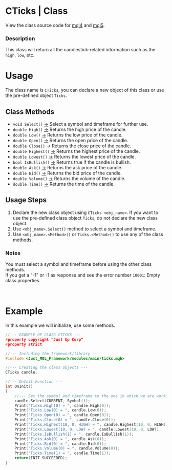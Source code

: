 # CTicks | Class
View the class source code for [mql4](../../../sources/main/ticksMQL4.mqh) and [mql5](../../../sources/main/ticksMQL5.mqh). <br>

### Description
This class will return all the candlestick-related information such as the `high`, `low`, etc.

# Usage
The class name is `CTicks`, you can declare a new object of this class or use the pre-defined object `Ticks`.

## Class Methods
- `void Select()` [->](ticks-select.md) Select a symbol and timeframe for further use.
- `double High()` [->](ticks-high.md) Returns the high price of the candle.
- `double Low()` [->](ticks-low.md) Returns the low price of the candle.
- `double Open()` [->](ticks-open.md) Returns the open price of the candle.
- `double Close()` [->](ticks-close.md) Returns the close price of the candle.
- `double Highest()` [->](ticks-highest.md) Returns the highest price of the candle.
- `double Lowest()` [->](ticks-lowest.md) Returns the lowest price of the candle.
- `bool IsBullish()` [->](ticks-isbullish.md) Returns true if the candle is bullish.
- `double Ask()` [->](ticks-ask.md) Returns the ask price of the candle.
- `double Bid()` [->](ticks-bid.md) Returns the bid price of the candle.
- `double Volume()` [->](ticks-volume.md) Returns the volume of the candle.
- `double Time()` [->](ticks-time.md) Returns the time of the candle.


## Usage Steps
1. Declare the new class object using `CTicks <obj_name>`. If you want to use the pre-defined class object `Ticks`, do not declare the new class object.
2. Use `<obj_name>.Select()` method to select a symbol and timeframe.
3. Use `<obj_name>.<Method>()` or `Ticks.<Method>()` to use any of the class methods.

### Notes
You must select a symbol and timeframe before using the other class methods. <br>
If you get a "-1" or -1 as response and see the error number `10001`: Empty class properties.

<br>

# Example
In this example we will initialize, use some methods.

```cpp
//--- EXAMPLE OF CLASS CTICKS ---
#property copyright "Just Up Corp"
#property strict

//--- Including the framework/library ---
#include <Just_MQL_Framework/modules/main/ticks.mqh>

//--- Creating the class objects ---
CTicks candle;

//--- OnInit Function ---
int OnInit()
{
    //--- Set the symbol and timeframe to the one in which we are working on
    candle.Select(CURRENT, Symbol());
    Print("Ticks.High(0) = ", candle.High(0));
    Print("Ticks.Low(0) = ", candle.Low(0));
    Print("Ticks.Open(0) = ", candle.Open(0));
    Print("Ticks.Close(0) = ", candle.Close(0));
    Print("Ticks.Highest(10, 0, HIGH) = ", candle.Highest(10, 0, HIGH));
    Print("Ticks.Lowest(10, 0, LOW) = ", candle.Lowest(10, 0, LOW));
    Print("Ticks.IsBullish(1) = ", candle.IsBullish(1));
    Print("Ticks.Ask(0) = ", candle.Ask(0));
    Print("Ticks.Bid(0) = ", candle.Bid(0));
    Print("Ticks.Volume(0) = ", candle.Volume(0));
    Print("Ticks.Time(1) = ", candle.Time(1));
    return(INIT_SUCCEEDED);
}
```